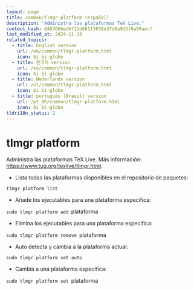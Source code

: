 ```yaml
---
layout: page
title: common/tlmgr-platform (español)
description: "Administra las plataformas TeX Live."
content_hash: 846766bed6f11d681f3039e37d0a9d5f0a99aecf
last_modified_at: 2024-11-18
related_topics:
  - title: English version
    url: /en/common/tlmgr-platform.html
    icon: bi bi-globe
  - title: 한국어 version
    url: /ko/common/tlmgr-platform.html
    icon: bi bi-globe
  - title: Nederlands version
    url: /nl/common/tlmgr-platform.html
    icon: bi bi-globe
  - title: português (Brasil) version
    url: /pt_BR/common/tlmgr-platform.html
    icon: bi bi-globe
tldri18n_status: 2
---
```

# tlmgr platform

Administra las plataformas TeX Live.
Más información: <https://www.tug.org/texlive/tlmgr.html>.

- Lista todas las plataformas disponibles en el repositorio de paquetes:

`tlmgr platform list`

- Añade los ejecutables para una plataforma específica:

`sudo tlmgr platform add `<span class="tldr-var badge badge-pill bg-dark-lm bg-white-dm text-white-lm text-dark-dm font-weight-bold">plataforma</span>

- Elimina los ejecutables para una plataforma específica:

`sudo tlmgr platform remove `<span class="tldr-var badge badge-pill bg-dark-lm bg-white-dm text-white-lm text-dark-dm font-weight-bold">plataforma</span>

- Auto detecta y cambia a la plataforma actual:

`sudo tlmgr platform set auto`

- Cambia a una plataforma específica:

`sudo tlmgr platform set `<span class="tldr-var badge badge-pill bg-dark-lm bg-white-dm text-white-lm text-dark-dm font-weight-bold">plataforma</span>
